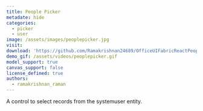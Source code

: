 ```yaml
---
title: People Picker
metadate: hide
categories:
  - picker
  - user
image: /assets/images/peoplepicker.jpg
visit: 
download: 'https://github.com/Ramakrishnan24689/OfficeUIFabricReactPeoplePicker'
demo_gif: /assets/videos/peoplepicker.gif 
model_support: true
canvas_support: false
license_defined: true
authors:
  - ramakrishnan_raman
---
```


A control to select records from the systemuser entity.
